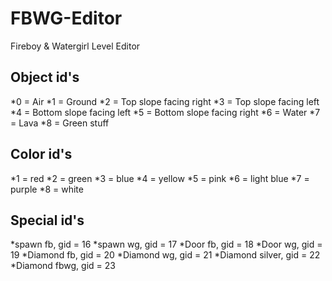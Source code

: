 # FBWG-Editor
Fireboy &amp; Watergirl Level Editor

## Object id's 
*0 = Air
*1 = Ground
*2 = Top slope facing right
*3 = Top slope facing left
*4 = Bottom slope facing left
*5 = Bottom slope facing right
*6 = Water
*7 = Lava
*8 = Green stuff

## Color id's
*1 = red
*2 = green
*3 = blue
*4 = yellow 
*5 = pink
*6 = light blue
*7 = purple
*8 = white

## Special id's
*spawn fb, gid = 16
*spawn wg, gid = 17
*Door fb, gid = 18
*Door wg, gid = 19
*Diamond fb, gid = 20
*Diamond wg, gid = 21
*Diamond silver, gid = 22
*Diamond fbwg, gid = 23